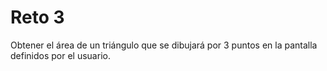 # Reto 3
Obtener el área de un triángulo que se dibujará por 3 puntos en la pantalla definidos por el usuario.